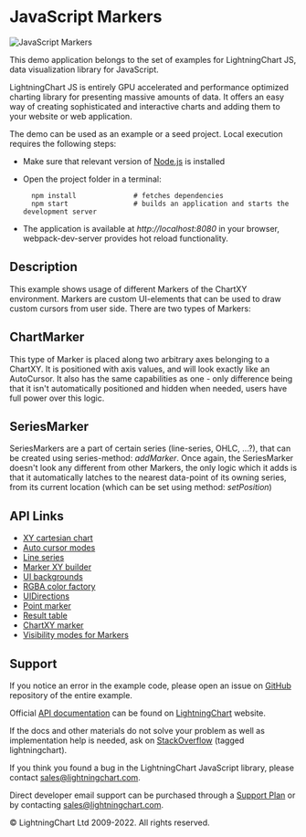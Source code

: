 # JavaScript Markers

![JavaScript Markers](markers-darkGold.png)

This demo application belongs to the set of examples for LightningChart JS, data visualization library for JavaScript.

LightningChart JS is entirely GPU accelerated and performance optimized charting library for presenting massive amounts of data. It offers an easy way of creating sophisticated and interactive charts and adding them to your website or web application.

The demo can be used as an example or a seed project. Local execution requires the following steps:

-   Make sure that relevant version of [Node.js](https://nodejs.org/en/download/) is installed
-   Open the project folder in a terminal:

          npm install              # fetches dependencies
          npm start                # builds an application and starts the development server

-   The application is available at _http://localhost:8080_ in your browser, webpack-dev-server provides hot reload functionality.


## Description

This example shows usage of different Markers of the ChartXY environment.
Markers are custom UI-elements that can be used to draw custom cursors from user side. There are two types of Markers:

## ChartMarker

This type of Marker is placed along two arbitrary axes belonging to a ChartXY. It is positioned with axis values, and will look exactly like an AutoCursor. It also has the same capabilities as one - only difference being that it isn't automatically positioned and hidden when needed, users have full power over this logic.

## SeriesMarker

SeriesMarkers are a part of certain series (line-series, OHLC, ...?), that can be created using series-method: _addMarker_. Once again, the SeriesMarker doesn't look any different from other Markers, the only logic which it adds is that it automatically latches to the nearest data-point of its owning series, from its current location (which can be set using method: _setPosition_)


## API Links

* [XY cartesian chart]
* [Auto cursor modes]
* [Line series]
* [Marker XY builder]
* [UI backgrounds]
* [RGBA color factory]
* [UIDirections]
* [Point marker]
* [Result table]
* [ChartXY marker]
* [Visibility modes for Markers]


## Support

If you notice an error in the example code, please open an issue on [GitHub][0] repository of the entire example.

Official [API documentation][1] can be found on [LightningChart][2] website.

If the docs and other materials do not solve your problem as well as implementation help is needed, ask on [StackOverflow][3] (tagged lightningchart).

If you think you found a bug in the LightningChart JavaScript library, please contact sales@lightningchart.com.

Direct developer email support can be purchased through a [Support Plan][4] or by contacting sales@lightningchart.com.

[0]: https://github.com/Arction/
[1]: https://lightningchart.com/lightningchart-js-api-documentation/
[2]: https://lightningchart.com
[3]: https://stackoverflow.com/questions/tagged/lightningchart
[4]: https://lightningchart.com/support-services/

© LightningChart Ltd 2009-2022. All rights reserved.


[XY cartesian chart]: https://lightningchart.com/js-charts/api-documentation/v8.0.0/classes/ChartXY.html
[Auto cursor modes]: https://lightningchart.com/js-charts/api-documentation/v8.0.0/enums/AutoCursorModes.html
[Line series]: https://lightningchart.com/js-charts/api-documentation/v8.0.0/classes/LineSeries.html
[Marker XY builder]: https://lightningchart.com/js-charts/api-documentation/v8.0.0/variables/MarkerBuilders.html
[UI backgrounds]: https://lightningchart.com/js-charts/api-documentation/v8.0.0/variables/UIBackgrounds.html
[RGBA color factory]: https://lightningchart.com/js-charts/api-documentation/v8.0.0/functions/ColorRGBA.html
[UIDirections]: https://lightningchart.com/js-charts/api-documentation/v8.0.0/enums/UIDirections.html
[Point marker]: https://lightningchart.com/js-charts/api-documentation/v8.0.0/interfaces/PointMarker.html
[Result table]: https://lightningchart.com/js-charts/api-documentation/v8.0.0/interfaces/ResultTable.html
[ChartXY marker]: https://lightningchart.com/js-charts/api-documentation/v8.0.0/classes/ChartMarkerXY.html
[Visibility modes for Markers]: https://lightningchart.com/js-charts/api-documentation/v8.0.0/enums/UIVisibilityModes.html

